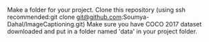 Make a folder for your project.
Clone this repository (using ssh recommended:git clone git@github.com:Soumya-Dahal/ImageCaptioning.git)
Make sure you have COCO 2017 dataset downloaded and put in a folder named 'data' in your project folder.

